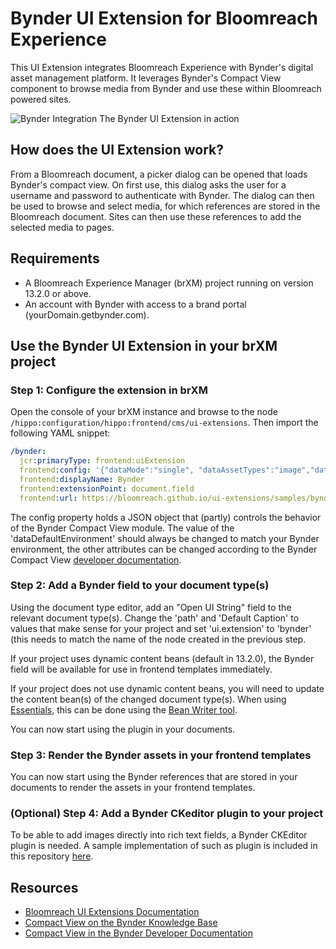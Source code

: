 # Bynder UI Extension for Bloomreach Experience

This UI Extension integrates Bloomreach Experience with Bynder's digital asset management platform. It leverages Bynder's Compact View component to browse media from Bynder and use these within Bloomreach powered sites.

![Bynder Integration](Bynder.gif)
The Bynder UI Extension in action

## How does the UI Extension work?

From a Bloomreach document, a picker dialog can be opened that loads Bynder's compact view. On first use, this dialog asks the user for a username and password to authenticate with Bynder. The dialog can then be used to browse and select media, for which references are stored in the Bloomreach document. Sites can then use these references to add the selected media to pages.

## Requirements

- A Bloomreach Experience Manager (brXM) project running on version 13.2.0 or above.
- An account with Bynder with access to a brand portal (yourDomain.getbynder.com).

## Use the Bynder UI Extension in your brXM project

### Step 1: Configure the extension in brXM

Open the console of your brXM instance and browse to the node `/hippo:configuration/hippo:frontend/cms/ui-extensions`. Then import the following YAML snippet:

```yaml
/bynder:
  jcr:primaryType: frontend:uiExtension
  frontend:config: '{"dataMode":"single", "dataAssetTypes":"image","dataDefaultEnvironment":"https://yourDomain.getbynder.com"}'
  frontend:displayName: Bynder
  frontend:extensionPoint: document.field
  frontend:url: https://bloomreach.github.io/ui-extensions/samples/bynder/
```

The config property holds a JSON object that (partly) controls the behavior of the Bynder Compact View module. The value of the 'dataDefaultEnvironment' should always be changed to match your Bynder environment, the other attributes can be changed according to the Bynder Compact View [developer documentation](https://developer-docs.bynder.com/UI%20components/).

### Step 2: Add a Bynder field to your document type(s)

Using the document type editor, add an "Open UI String" field to the relevant document type(s). Change the 'path' and 'Default Caption' to values that make sense for your project and set 'ui.extension' to 'bynder' (this needs to match the name of the node created in the previous step.

If your project uses dynamic content beans (default in 13.2.0), the Bynder field will be available for use in frontend templates immediately.

If your project does not use dynamic content beans, you will need to update the content bean(s) of the changed document type(s). When using [Essentials](https://documentation.bloomreach.com/library/setup/introduction.html), this can be done using the [Bean Writer tool](https://documentation.bloomreach.com/library/setup/development-tools.html#beanwriter).

You can now start using the plugin in your documents.

### Step 3: Render the Bynder assets in your frontend templates

You can now start using the Bynder references that are stored in your documents to render the assets in your frontend templates.

### (Optional) Step 4: Add a Bynder CKeditor plugin to your project

To be able to add images directly into rich text fields, a Bynder CKEditor plugin is needed. A sample implementation of such as plugin is included in this repository [here](./ckeditor).

## Resources

- [Bloomreach UI Extensions Documentation](https://documentation.bloomreach.com/library/concepts/open-ui/introduction.html)
- [Compact View on the Bynder Knowledge Base](https://help.bynder.com/system/compact-view.htm)
- [Compact View in the Bynder Developer Documentation](https://developer-docs.bynder.com/UI%20components/)
